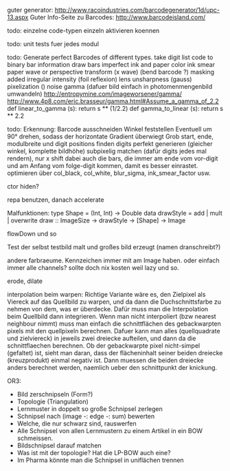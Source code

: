 guter generator: http://www.racoindustries.com/barcodegenerator/1d/upc-13.aspx
Guter Info-Seite zu Barcodes: http://www.barcodeisland.com/

todo: einzelne code-typen einzeln aktivieren koennen

todo: unit tests fuer jedes modul


todo:
Generate perfect Barcodes of different types.
take digit list
code to binary bar information
draw bars
imperfect ink and paper color
ink smear
paper wave or perspective transform (x wave)
(bend barcode ?)
masking
added irregular intensity (foil reflexion)
lens unsharpness (gauss)
pixelization ()
noise
gamma (dafuer bild einfach in photomenmengenbild umwandeln)
  http://entropymine.com/imageworsener/gamma/
  http://www.4p8.com/eric.brasseur/gamma.html#Assume_a_gamma_of_2.2
  def linear_to_gamma (s):
      return s ** (1/2.2)
  def gamma_to_linear (s):
      return s ** 2.2

todo:
Erkennung:
Barcode ausschneiden
Winkel feststellen
Eventuell um 90° drehen, sodass der horizontate Gradient überwiegt
Grob start, ende, modulbreite und digit positions finden
digits perfekt generieren (gleicher winkel, komplette bildhöhe)
subpixelig matchen (dafür digits jedes mal rendern), nur x shift
  dabei auch die bars, die immer am ende vom vor-digit und
  am Anfang vom folge-digit kommen, damit es besser einrastet.
optimieren über col_black, col_white, blur_sigma, ink_smear_factor usw.






ctor hiden?


repa benutzen, danach accelerate


Malfunktionen:
type Shape = (Int, Int) -> Double
data drawStyle = add | mult | overwrite
draw :: ImageSize -> drawStyle -> [Shape] -> Image

flowDown und so

Test der selbst testbild malt und großes bild erzeugt (namen dranschreibt?)

andere farbraeume. Kennzeichen immer mit am Image haben. oder einfach immer alle channels? sollte doch nix kosten weil lazy und so.

erode, dilate


interpolation beim warpen:
Richtige Variante wäre es, den Zielpixel als Viereck auf das Quellbild
zu warpen, und da dann die Duchschnittsfarbe zu nehmen von dem,
was er überdecke. Dafür muss man die Interpolation beim Quellbild dann
integrieren.
Wenn man nicht interpoliert (bzw nearest neighbour nimmt)
muss man einfach die schnittflächen des gebackwarpten pixels
mit den quellpixeln berechnen.
Dafuer kann man alles (quellquadrate und zielviereck) in jeweils
zwei dreiecke aufteilen, und dann da die schnittflaechen berechnen.
Ob der gebackwarpte pixel nicht-simpel (gefaltet) ist, sieht man daran,
dass der flächeninhalt seiner beiden dreiecke (kreuzprodukt)
einmal negativ ist. Dann muessen die beiden dreiecke anders berechnet
werden, naemlich ueber den schnittpunkt der knickung.






OR3:
- Bild zerschnipseln (Form?)
- Topologie (Triangulation)
- Lernmuster in doppelt so große Schnipsel zerlegen
- Schnipsel nach (image -: edge -: sum) bewerten
- Welche, die nur schwarz sind, rauswerfen
- Alle Schnipsel von allen Lernmustern zu einem Artikel in ein BOW schmeissen.
- Bildschnipsel darauf matchen
- Was ist mit der topologie? Hat die LP-BOW auch eine?
- Im Pharma könnte man die Schnipsel in uniflächen trennen